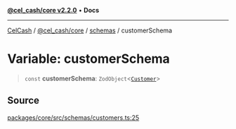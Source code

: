 [**@cel_cash/core v2.2.0**](../../README.md) • **Docs**

***

[CelCash](../../../../packages.md) / [@cel\_cash/core](../../README.md) / [schemas](../README.md) / customerSchema

# Variable: customerSchema

> `const` **customerSchema**: `ZodObject`\<[`Customer`](../../types/type-aliases/Customer.md)\>

## Source

[packages/core/src/schemas/customers.ts:25](https://github.com/Pyxlab/celcash/blob/9e2eeefc75067a4b86d18d5bb144eb4446f097c2/packages/core/src/schemas/customers.ts#L25)
